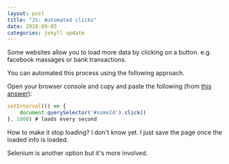 ```yaml
---
layout: post
title: "JS: Automated clicks"
date: 2018-09-05
categories: jekyll update
---
```


Some websites allow you to load more data by clicking on a button. e.g. facebook massages or bank transactions.

You can automated this process using the following approach.

Open your browser console and copy and paste the following (from [this answer](https://stackoverflow.com/questions/62642409/how-do-i-automate-clicking-a-button-in-javascript)):

``` javascript
setInterval(() => {
    document.querySelector('#someId').click()
}, 1000) # loads every second
```
How to make it stop loading? I don't know yet. I just save the page once the loaded info is loaded.

Selenium is another option but it's more involved.
